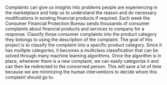 Complaints can give us insights into problems people are experiencing in the marketplace and help us to understand the reason and do necessary modifications in existing financial products if required. Each week the Consumer Financial Protection Bureau sends thousands of consumer complaints about financial products and services to company for a response. Classify those consumer complaints into the product category they belongs to using the description of the complaint. The goal of this project is to classify the complaint into a specific product category. Since it has multiple categories, it becomes a multiclass classification that can be solved through many machine learning algorithms. Once the algorithm is in place, whenever there is a new complaint, we can easily categorize it and can then be redirected to the concerned person. This will save a lot of time because we are minimizing the human interventions to decide whom this complaint should go to.
